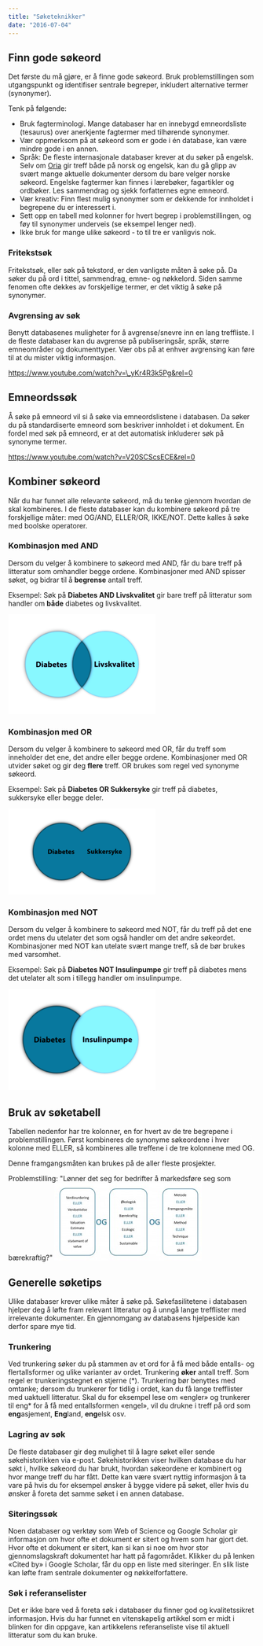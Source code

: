 ```yaml
---
title: "Søketeknikker"
date: "2016-07-04"
---
```


## Finn gode søkeord

Det første du må gjøre, er å finne gode søkeord. Bruk problemstillingen som utgangspunkt og identifiser sentrale begreper, inkludert alternative termer (synonymer).

Tenk på følgende:

- Bruk fagterminologi. Mange databaser har en innebygd emneordsliste (tesaurus) over anerkjente fagtermer med tilhørende synonymer.
- Vær oppmerksom på at søkeord som er gode i én database, kan være mindre gode i en annen.
- Språk: De fleste internasjonale databaser krever at du søker på engelsk. Selv om [Oria](http://oria.no) gir treff både på norsk og engelsk, kan du gå glipp av svært mange aktuelle dokumenter dersom du bare velger norske søkeord. Engelske fagtermer kan finnes i lærebøker, fagartikler og ordbøker. Les sammendrag og sjekk forfatternes egne emneord.
- Vær kreativ: Finn flest mulig synonymer som er dekkende for innholdet i begrepene du er interessert i.
- Sett opp en tabell med kolonner for hvert begrep i problemstillingen, og føy til synonymer underveis (se eksempel lenger ned).
- Ikke bruk for mange ulike søkeord - to til tre er vanligvis nok.

### Fritekstsøk

Fritekstsøk, eller søk på tekstord, er den vanligste måten å søke på. Da søker du på ord i tittel, sammendrag, emne- og nøkkelord. Siden samme fenomen ofte dekkes av forskjellige termer, er det viktig å søke på synonymer.

### Avgrensing av søk

Benytt databasenes muligheter for å avgrense/snevre inn en lang treffliste. I de fleste databaser kan du avgrense på publiseringsår, språk, større emneområder og dokumenttyper. Vær obs på at enhver avgrensing kan føre til at du mister viktig informasjon.

https://www.youtube.com/watch?v=\_yKr4R3k5Pg&rel=0

## Emneordssøk

Å søke på emneord vil si å søke via emneordslistene i databasen. Da søker du på standardiserte emneord som beskriver innholdet i et dokument. En fordel med søk på emneord, er at det automatisk inkluderer søk på synonyme termer.

https://www.youtube.com/watch?v=V20SCScsECE&rel=0

## Kombiner søkeord

Når du har funnet alle relevante søkeord, må du tenke gjennom hvordan de skal kombineres. I de fleste databaser kan du kombinere søkeord på tre forskjellige måter: med OG/AND, ELLER/OR, IKKE/NOT. Dette kalles å søke med boolske operatorer.

### Kombinasjon med AND

Dersom du velger å kombinere to søkeord med AND, får du bare treff på litteratur som omhandler begge ordene. Kombinasjoner med AND spisser søket, og bidrar til å **begrense** antall treff.

Eksempel: Søk på **Diabetes AND Livskvalitet** gir bare treff på litteratur som handler om **både** diabetes og livskvalitet.

[![AND](./images/AND-300x203.png)](http://sokogskriv.no/wp-content/uploads/2014/08/AND.png)

### Kombinasjon med OR

Dersom du velger å kombinere to søkeord med OR, får du treff som inneholder det ene, det andre eller begge ordene. Kombinasjoner med OR utvider søket og gir deg **flere** treff. OR brukes som regel ved synonyme søkeord.

Eksempel: Søk på **Diabetes OR Sukkersyke** gir treff på diabetes, sukkersyke eller begge deler.

[![OR](./images/OR-300x175.png)](http://sokogskriv.no/wp-content/uploads/2014/08/OR.png)

### Kombinasjon med NOT

Dersom du velger å kombinere to søkeord med NOT, får du treff på det ene ordet mens du utelater det som også handler om det andre søkeordet. Kombinasjoner med NOT kan utelate svært mange treff, så de bør brukes med varsomhet.

Eksempel: Søk på **Diabetes NOT Insulinpumpe** gir treff på diabetes mens det utelater alt som i tillegg handler om insulinpumpe.

[![NOT](./images/NOT-300x206.png)](http://sokogskriv.no/wp-content/uploads/2014/08/NOT.png)

## Bruk av søketabell

Tabellen nedenfor har tre kolonner, en for hvert av de tre begrepene i problemstillingen. Først kombineres de synonyme søkeordene i hver kolonne med ELLER, så kombineres alle treffene i de tre kolonnene med OG.

Denne framgangsmåten kan brukes på de aller fleste prosjekter.

Problemstilling: "Lønner det seg for bedrifter å markedsføre seg som bærekraftig?" [![sokekombinasjon](./images/sokekombinasjon-300x158.jpg)](http://sokogskriv.no/wp-content/uploads/2012/04/sokekombinasjon.jpg)

## Generelle søketips

Ulike databaser krever ulike måter å søke på. Søkefasilitetene i databasen hjelper deg å løfte fram relevant litteratur og å unngå lange trefflister med irrelevante dokumenter. En gjennomgang av databasens hjelpeside kan derfor spare mye tid.

### Trunkering

Ved trunkering søker du på stammen av et ord for å få med både entalls- og flertallsformer og ulike varianter av ordet. Trunkering **øker** antall treff. Som regel er trunkeringstegnet en stjerne (\*). Trunkering bør benyttes med omtanke; dersom du trunkerer for tidlig i ordet, kan du få lange trefflister med uaktuell litteratur. Skal du for eksempel lese om «engler» og trunkerer til eng\* for å få med entallsformen «engel», vil du drukne i treff på ord som **eng**asjement, **Eng**land, **eng**elsk osv.

### Lagring av søk

De fleste databaser gir deg mulighet til å lagre søket eller sende søkehistorikken via e-post. Søkehistorikken viser hvilken database du har søkt i, hvilke søkeord du har brukt, hvordan søkeordene er kombinert og hvor mange treff du har fått. Dette kan være svært nyttig informasjon å ta vare på hvis du for eksempel ønsker å bygge videre på søket, eller hvis du ønsker å foreta det samme søket i en annen database.

### Siteringssøk

Noen databaser og verktøy som Web of Science og Google Scholar gir informasjon om hvor ofte et dokument er sitert og hvem som har gjort det. Hvor ofte et dokument er sitert, kan si kan si noe om hvor stor gjennomslagskraft dokumentet har hatt på fagområdet. Klikker du på lenken «Cited by» i Google Scholar, får du opp en liste med siteringer. En slik liste kan løfte fram sentrale dokumenter og nøkkelforfattere.

### Søk i referanselister

Det er ikke bare ved å foreta søk i databaser du finner god og kvalitetssikret informasjon. Hvis du har funnet en vitenskapelig artikkel som er midt i blinken for din oppgave, kan artikkelens referanseliste vise til aktuell litteratur som du kan bruke.
